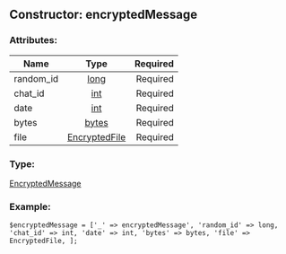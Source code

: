 ## Constructor: encryptedMessage  

### Attributes:

| Name     |    Type       | Required |
|----------|:-------------:|---------:|
|random\_id|[long](../types/long.md) | Required|
|chat\_id|[int](../types/int.md) | Required|
|date|[int](../types/int.md) | Required|
|bytes|[bytes](../types/bytes.md) | Required|
|file|[EncryptedFile](../types/EncryptedFile.md) | Required|
### Type: 

[EncryptedMessage](../types/EncryptedMessage.md)
### Example:

```
$encryptedMessage = ['_' => encryptedMessage', 'random_id' => long, 'chat_id' => int, 'date' => int, 'bytes' => bytes, 'file' => EncryptedFile, ];
```